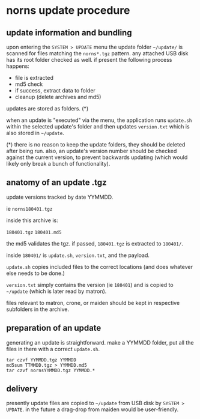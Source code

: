 # norns update procedure

## update information and bundling

upon entering the `SYSTEM > UPDATE` menu the update folder `~/update/` is scanned for files
matching the `norns*.tgz` pattern. any attached USB disk has its root folder checked as well. 
if present the following process happens:

- file is extracted
- md5 check
- if success, extract data to folder
- cleanup (delete archives and md5)

updates are stored as folders. (*)

when an update is "executed" via the menu, the application runs `update.sh`
within the selected update's folder and then updates `version.txt` which is
also stored in `~/update`.

(*) there is no reason to keep the update folders, they should be deleted after being run. also, an 
update's version number should be checked against the current version, to prevent backwards
updating (which would likely only break a bunch of functionality).

## anatomy of an update .tgz

update versions tracked by date YYMMDD.

ie `norns180401.tgz`

inside this archive is:

`180401.tgz`
`180401.md5`

the md5 validates the tgz. if passed, `180401.tgz` is extracted to `180401/`.

inside `180401/` is `update.sh`, `version.txt`, and the payload.

`update.sh` copies included files to the correct locations (and does whatever
else needs to be done.)

`version.txt` simply contains the version (ie `180401`) and is copied to `~/update` 
(which is later read by matron).

files relevant to matron, crone, or maiden should be kept in respective
subfolders in the archive.

## preparation of an update

generating an update is straightforward. make a YYMMDD folder, put all the
files in there with a correct `update.sh`.

```
tar czvf YYMMDD.tgz YYMMDD
md5sum TTMMDD.tgz > YYMMDD.md5
tar czvf nornsYYMMDD.tgz YYMMDD.*
```

## delivery

presently update files are copied to `~/update` from USB disk by `SYSTEM > UPDATE`. in the future a drag-drop from
maiden would be user-friendly.
